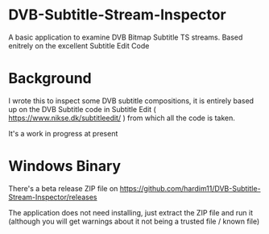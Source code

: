# DVB-Subtitle-Stream-Inspector
A basic application to examine DVB Bitmap Subtitle TS streams. Based enitrely on the excellent Subtitle Edit Code

# Background
I wrote this to inspect some DVB subtitle compositions, it is entirely based up on the DVB Subtitle code in Subtitle Edit ( https://www.nikse.dk/subtitleedit/ ) from which
all the code is taken.

It's a work in progress at present

# Windows Binary
There's a beta release ZIP file on https://github.com/hardim11/DVB-Subtitle-Stream-Inspector/releases

The application does not need installing, just extract the ZIP file and run it (although you will get warnings about it not being a trusted file / known file)
